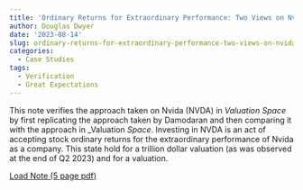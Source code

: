 ```yaml
---
title: 'Ordinary Returns for Extraordinary Performance: Two Views on Nvida'
author: Douglas Dwyer
date: '2023-08-14'
slug: ordinary-returns-for-extraordinary-performance-two-views-on-nvida
categories:
  - Case Studies
tags:
  - Verification
  - Great Expectations
---
```


This note verifies the approach taken on Nvida (NVDA) in _Valuation Space_ by first replicating the approach taken by Damodaran and then comparing it with the approach in _Valuation _Space_. Investing in NVDA is an act of accepting stock ordinary returns for the extraordinary performance of Nvida as a company.  This state hold for a trillion dollar valuation (as was observed at the end of Q2 2023) and for a valuation.


[Load Note (5 page pdf)](/docs/OrdinaryReturns.pdf)
